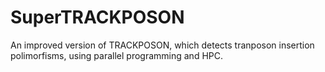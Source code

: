 # SuperTRACKPOSON
An improved version of TRACKPOSON, which detects tranposon insertion polimorfisms, using parallel programming and HPC.

